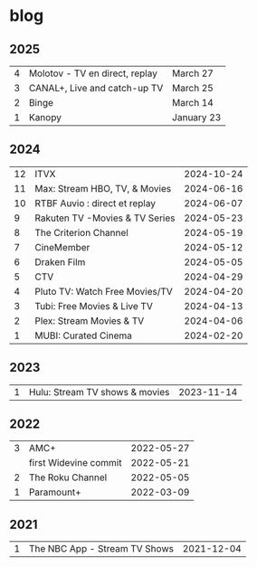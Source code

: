 # blog

## 2025

<table>
   <tr>
      <td>4</td>
      <td>Molotov - TV en direct, replay</td>
      <td>March 27</td>
   </tr>
   <tr>
      <td>3</td>
      <td>CANAL+, Live and catch-up TV</td>
      <td>March 25</td>
   </tr>
   <tr>
      <td>2</td>
      <td>Binge</td>
      <td>March 14</td>
   </tr>
   <tr>
      <td>1</td>
      <td>Kanopy</td>
      <td>January 23</td>
   </tr>
</table>

## 2024

<table>
   <tr>
      <td>
      12
      </td>
      <td>
      ITVX
      </td>
      <td>
      2024-10-24
      </td>
   </tr>
   <tr>
      <td>
      11
      </td>
      <td>
      Max: Stream HBO, TV, & Movies
      </td>
      <td>
      2024-06-16
      </td>
   </tr>
   <tr>
      <td>
      10
      </td>
      <td>
      RTBF Auvio : direct et replay
      </td>
      <td>
      2024-06-07
      </td>
   </tr>
   <tr>
      <td>
      9
      </td>
      <td>
      Rakuten TV -Movies & TV Series
      </td>
      <td>
      2024-05-23
      </td>
   </tr>
   <tr>
      <td>8</td>
      <td>The Criterion Channel</td>
      <td>2024-05-19</td>
   </tr>
   <tr>
      <td>
      7
      </td>
      <td>
      CineMember
      </td>
      <td>
      2024-05-12
      </td>
   </tr>
   <tr>
      <td>
      6
      </td>
      <td>
      Draken Film
      </td>
      <td>
      2024-05-05
      </td>
   </tr>
   <tr>
      <td>
      5
      </td>
      <td>
      CTV
      </td>
      <td>
      2024-04-29
      </td>
   </tr>
   <tr>
      <td>
      4
      </td>
      <td>
      Pluto TV: Watch Free Movies/TV
      </td>
      <td>
      2024-04-20
      </td>
   </tr>
   <tr>
      <td>
      3
      </td>
      <td>
      Tubi: Free Movies & Live TV
      </td>
      <td>
      2024-04-13
      </td>
   </tr>
   <tr>
      <td>
      2
      </td>
      <td>
      Plex: Stream Movies & TV
      </td>
      <td>
      2024-04-06
      </td>
   </tr>
   <tr>
      <td>
      1
      </td>
      <td>
      MUBI: Curated Cinema
      </td>
      <td>
      2024-02-20
      </td>
   </tr>
</table>

## 2023

<table>
   <tr>
      <td>1</td>
      <td>Hulu: Stream TV shows & movies</td>
      <td>2023-11-14</td>
   </tr>
</table>

## 2022

<table>
   <tr>
      <td>
      3
      </td>
      <td>
      AMC+
      </td>
      <td>
      2022-05-27
      </td>
   </tr>
   <tr>
      <td>
      </td>
      <td>
      first Widevine commit
      </td>
      <td>
      2022-05-21
      </td>
   </tr>
   <tr>
      <td>
      2
      </td>
      <td>
      The Roku Channel
      </td>
      <td>
      2022-05-05
      </td>
   </tr>
   <tr>
      <td>
      1
      </td>
      <td>
      Paramount+
      </td>
      <td>
      2022-03-09
      </td>
   </tr>
</table>

## 2021

<table>
   <tr>
      <td>
      1
      </td>
      <td>
      The NBC App - Stream TV Shows
      </td>
      <td>
      2021-12-04
      </td>
   </tr>
</table>
